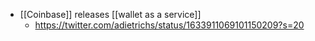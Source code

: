 - [[Coinbase]] releases [[wallet as a service]]
    - https://twitter.com/adietrichs/status/1633911069101150209?s=20
